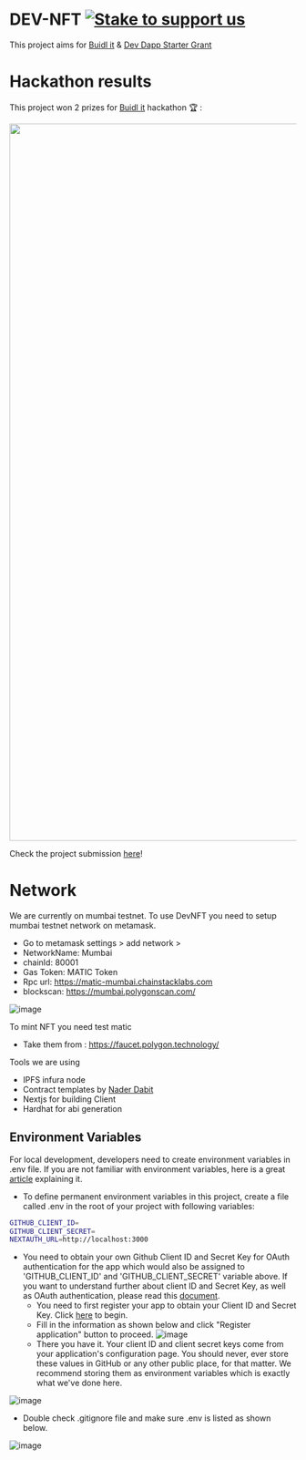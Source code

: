 # DEV-NFT [![Stake to support us](https://badge.devprotocol.xyz/0x803854e0676cd5892f6100eb452551D22e9c38ec/descriptive)](https://stakes.social/0x803854e0676cd5892f6100eb452551D22e9c38ec)

This project aims for [Buidl it](https://buidlit.polygon.technology/) & [Dev Dapp Starter Grant](https://www.notion.so/Welcome-to-DEV-DAPP-STARTER-GRANTS-5cb95252f18540258111581ea54d8808)

# Hackathon results

This project won 2 prizes for [Buidl it](https://devfolio.co/submissions/devnft-210b) hackathon 🏆 :

<img width="1259" alt="" src="https://user-images.githubusercontent.com/50140834/147484853-81c5bae0-8a8a-40d8-bdcb-f50b795f59d1.png">

Check the project submission [here](https://devfolio.co/submissions/devnft-210b)!

# Network

We are currently on mumbai testnet. 
To use DevNFT you need to setup mumbai testnet network on metamask. 
- Go to metamask settings > add network > 
- NetworkName: 	Mumbai
- chainId:	80001
- Gas Token:	MATIC Token
- Rpc url: https://matic-mumbai.chainstacklabs.com
- blockscan: https://mumbai.polygonscan.com/

![image](https://user-images.githubusercontent.com/57281769/145784891-9902e059-59e8-442f-8ce1-ed7af6108784.png)

To mint NFT you need test matic 
- Take them from : https://faucet.polygon.technology/

Tools we are using
- IPFS infura node
- Contract templates by [Nader Dabit](https://github.com/dabit3)
- Nextjs for building Client
- Hardhat for abi generation

## Environment Variables
<!-- markdownlint-disable-next-line -->
For local development, developers need to create environment variables in .env file. If you are not familiar with environment variables, here is a great [article](https://medium.com/the-node-js-collection/making-your-node-js-work-everywhere-with-environment-variables-2da8cdf6e786) explaining it.
<!-- markdownlint-disable-next-line -->
- To define permanent environment variables in this project, create a file called .env in the root of your project with following variables:

```bash
GITHUB_CLIENT_ID=
GITHUB_CLIENT_SECRET=
NEXTAUTH_URL=http://localhost:3000
```
<!-- markdownlint-disable-next-line -->
- You need to obtain your own Github Client ID and Secret Key for OAuth authentication for the app which would also be assigned to 'GITHUB_CLIENT_ID' and 'GITHUB_CLIENT_SECRET' variable above. If you want to understand further about client ID and Secret Key, as well as OAuth authentication, please read this [document](https://docs.github.com/en/rest/guides/basics-of-authentication).
  - You need to first register your app to obtain your Client ID and Secret Key. Click [here](https://github.com/settings/applications/new) to begin.
  - Fill in the information as shown below and click "Register application" button to proceed.
![image](https://user-images.githubusercontent.com/38476995/151486332-b9223452-91ef-4b45-b96f-686db5015361.png)
  - There you have it. Your client ID and client secret keys come from your application's configuration page. You should never, ever store these values in GitHub or any other public place, for that matter. We recommend storing them as environment variables which is exactly what we've done here.
  
![image](https://user-images.githubusercontent.com/38476995/151487977-44958f32-bfdb-4efe-945a-0a428f6d5dcb.png)

- Double check .gitignore file and make sure .env is listed as shown below.

![image](https://user-images.githubusercontent.com/38476995/151290850-9cfe4b8d-d2db-4a90-a5e8-5f5e2f910706.png)
